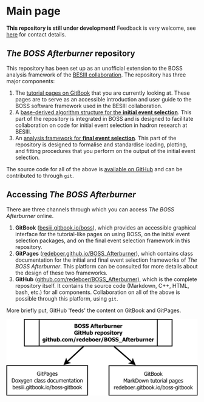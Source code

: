 # Main page

**This repository is still under development!**
Feedback is very welcome, see [here](https://besiii.gitbook.io/boss/appendices/about) for contact details.

## _The BOSS Afterburner_ repository

This repository has been set up as an unofficial extension to the BOSS analysis framework of the [BESIII collaboration](http://bes3.ihep.ac.cn). The repository has three major components:

1. The [tutorial pages on GitBook](https://besiii.gitbook.io/boss) that you are currently looking at. These pages are to serve as an accessible introduction and user guide to the BOSS software framework used in the BESIII collaboration.
2. A [base-derived algorithm structure for the **initial event selection**](https://redeboer.github.io/BOSS_Afterburner/group__BOSS.html). This part of the repository is integrated in BOSS and is designed to facilitate collaboration on code for initial event selection in hadron research at BESIII.
3. An [analysis framework for **final event selection**](https://redeboer.github.io/BOSS_Afterburner/group__BOSS__Afterburner.html). This part of the repository is designed to formalise and standardise loading, plotting, and fitting procedures that you perform on the output of the initial event selection.

The source code for all of the above is [available on GitHub](https://github.com/redeboer/BOSS_Afterburner) and can be contributed to through `git`.

## Accessing _The BOSS Afterburner_

There are three channels through which you can access _The BOSS Afterburner_ online.

1. **GitBook** \([besiii.gitbook.io/boss](https://besiii.gitbook.io/boss)\), which provides an accessible graphical interface for the tutorial-like pages on using BOSS, on the initial event selection packages, and on the final event selection framework in this repository.
2. **GitPages** \([redeboer.github.io/BOSS\_Afterburner](https://redeboer.github.io/BOSS_Afterburner/)\), which contains class documentation for the initial and final event selection frameworks of _The BOSS Afterburner_. This platform can be consulted for more details about the design of these two frameworks.
3. **GitHub** \([github.com/redeboer/BOSS\_Afterburner](https://github.com/redeboer/BOSS_Afterburner)\), which is the complete repository itself. It contains the source code \(Markdown, C++, HTML, bash, etc.\) for all components. Collaboration on all of the above is possible through this platform, using `git`.

More briefly put, GitHub 'feeds' the content on GitBook and GitPages.

![Means of accessing The BOSS Afterburner](gitbook/.gitbook/assets/boss_repository.png)
